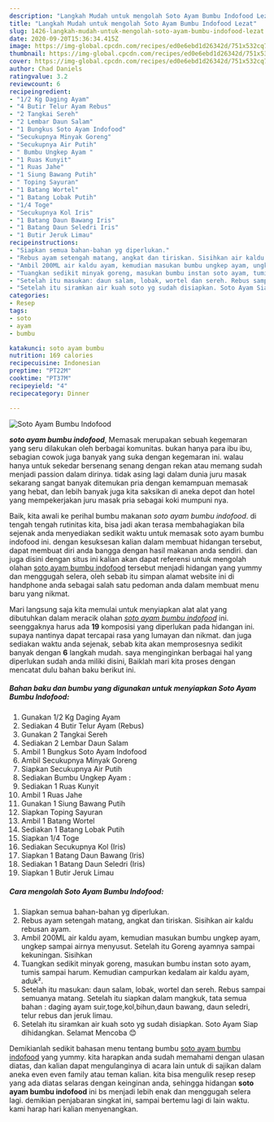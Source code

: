 ```yaml
---
description: "Langkah Mudah untuk mengolah Soto Ayam Bumbu Indofood Lezat"
title: "Langkah Mudah untuk mengolah Soto Ayam Bumbu Indofood Lezat"
slug: 1426-langkah-mudah-untuk-mengolah-soto-ayam-bumbu-indofood-lezat
date: 2020-09-20T15:36:34.415Z
image: https://img-global.cpcdn.com/recipes/ed0e6ebd1d26342d/751x532cq70/soto-ayam-bumbu-indofood-foto-resep-utama.jpg
thumbnail: https://img-global.cpcdn.com/recipes/ed0e6ebd1d26342d/751x532cq70/soto-ayam-bumbu-indofood-foto-resep-utama.jpg
cover: https://img-global.cpcdn.com/recipes/ed0e6ebd1d26342d/751x532cq70/soto-ayam-bumbu-indofood-foto-resep-utama.jpg
author: Chad Daniels
ratingvalue: 3.2
reviewcount: 6
recipeingredient:
- "1/2 Kg Daging Ayam"
- "4 Butir Telur Ayam Rebus"
- "2 Tangkai Sereh"
- "2 Lembar Daun Salam"
- "1 Bungkus Soto Ayam Indofood"
- "Secukupnya Minyak Goreng"
- "Secukupnya Air Putih"
- " Bumbu Ungkep Ayam "
- "1 Ruas Kunyit"
- "1 Ruas Jahe"
- "1 Siung Bawang Putih"
- " Toping Sayuran"
- "1 Batang Wortel"
- "1 Batang Lobak Putih"
- "1/4 Toge"
- "Secukupnya Kol Iris"
- "1 Batang Daun Bawang Iris"
- "1 Batang Daun Seledri Iris"
- "1 Butir Jeruk Limau"
recipeinstructions:
- "Siapkan semua bahan-bahan yg diperlukan."
- "Rebus ayam setengah matang, angkat dan tiriskan. Sisihkan air kaldu rebusan ayam."
- "Ambil 200ML air kaldu ayam, kemudian masukan bumbu ungkep ayam, ungkep sampai airnya menyusut. Setelah itu Goreng ayamnya sampai kekuningan. Sisihkan"
- "Tuangkan sedikit minyak goreng, masukan bumbu instan soto ayam, tumis sampai harum. Kemudian campurkan kedalam air kaldu ayam, aduk²."
- "Setelah itu masukan: daun salam, lobak, wortel dan sereh. Rebus sampai semuanya matang. Setelah itu siapkan dalam mangkuk, tata semua bahan : daging ayam suir,toge,kol,bihun,daun bawang, daun seledri, telur rebus dan jeruk limau."
- "Setelah itu siramkan air kuah soto yg sudah disiapkan. Soto Ayam Siap dihidangkan. Selamat Mencoba 😊"
categories:
- Resep
tags:
- soto
- ayam
- bumbu

katakunci: soto ayam bumbu 
nutrition: 169 calories
recipecuisine: Indonesian
preptime: "PT22M"
cooktime: "PT37M"
recipeyield: "4"
recipecategory: Dinner

---
```



![Soto Ayam Bumbu Indofood](https://img-global.cpcdn.com/recipes/ed0e6ebd1d26342d/751x532cq70/soto-ayam-bumbu-indofood-foto-resep-utama.jpg)

<b><i>soto ayam bumbu indofood</i></b>, Memasak merupakan sebuah kegemaran yang seru dilakukan oleh berbagai komunitas. bukan hanya para ibu ibu, sebagian cowok juga banyak yang suka dengan kegemaran ini. walau hanya untuk sekedar bersenang senang dengan rekan atau memang sudah menjadi passion dalam dirinya. tidak asing lagi dalam dunia juru masak sekarang sangat banyak ditemukan pria dengan kemampuan memasak yang hebat, dan lebih banyak juga kita saksikan di aneka depot dan hotel yang mempekerjakan juru masak pria sebagai koki mumpuni nya.



Baik, kita awali ke perihal bumbu makanan <i>soto ayam bumbu indofood</i>. di tengah tengah rutinitas kita, bisa jadi akan terasa membahagiakan bila sejenak anda menyediakan sedikit waktu untuk memasak soto ayam bumbu indofood ini. dengan kesuksesan kalian dalam membuat hidangan tersebut, dapat membuat diri anda bangga dengan hasil makanan anda sendiri. dan juga disini dengan situs ini kalian akan dapat referensi untuk mengolah olahan <u>soto ayam bumbu indofood</u> tersebut menjadi hidangan yang yummy dan menggugah selera, oleh sebab itu simpan alamat website ini di handphone anda sebagai salah satu pedoman anda dalam membuat menu baru yang nikmat.


Mari langsung saja kita memulai untuk menyiapkan alat alat yang dibutuhkan dalam meracik olahan <u><i>soto ayam bumbu indofood</i></u> ini. seenggaknya harus ada <b>19</b> komposisi yang diperlukan pada hidangan ini. supaya nantinya dapat tercapai rasa yang lumayan dan nikmat. dan juga sediakan waktu anda sejenak, sebab kita akan memprosesnya sedikit banyak dengan <b>6</b> langkah mudah. saya menginginkan berbagai hal yang diperlukan sudah anda miliki disini, Baiklah mari kita proses dengan mencatat dulu bahan baku berikut ini.

<!--inarticleads1-->

##### Bahan baku dan bumbu yang digunakan untuk menyiapkan Soto Ayam Bumbu Indofood:

1. Gunakan 1/2 Kg Daging Ayam
1. Sediakan 4 Butir Telur Ayam (Rebus)
1. Gunakan 2 Tangkai Sereh
1. Sediakan 2 Lembar Daun Salam
1. Ambil 1 Bungkus Soto Ayam Indofood
1. Ambil Secukupnya Minyak Goreng
1. Siapkan Secukupnya Air Putih
1. Sediakan  Bumbu Ungkep Ayam :
1. Sediakan 1 Ruas Kunyit
1. Ambil 1 Ruas Jahe
1. Gunakan 1 Siung Bawang Putih
1. Siapkan  Toping Sayuran
1. Ambil 1 Batang Wortel
1. Sediakan 1 Batang Lobak Putih
1. Siapkan 1/4 Toge
1. Sediakan Secukupnya Kol (Iris)
1. Siapkan 1 Batang Daun Bawang (Iris)
1. Sediakan 1 Batang Daun Seledri (Iris)
1. Siapkan 1 Butir Jeruk Limau




<!--inarticleads2-->

##### Cara mengolah Soto Ayam Bumbu Indofood:

1. Siapkan semua bahan-bahan yg diperlukan.
1. Rebus ayam setengah matang, angkat dan tiriskan. Sisihkan air kaldu rebusan ayam.
1. Ambil 200ML air kaldu ayam, kemudian masukan bumbu ungkep ayam, ungkep sampai airnya menyusut. Setelah itu Goreng ayamnya sampai kekuningan. Sisihkan
1. Tuangkan sedikit minyak goreng, masukan bumbu instan soto ayam, tumis sampai harum. Kemudian campurkan kedalam air kaldu ayam, aduk².
1. Setelah itu masukan: daun salam, lobak, wortel dan sereh. Rebus sampai semuanya matang. Setelah itu siapkan dalam mangkuk, tata semua bahan : daging ayam suir,toge,kol,bihun,daun bawang, daun seledri, telur rebus dan jeruk limau.
1. Setelah itu siramkan air kuah soto yg sudah disiapkan. Soto Ayam Siap dihidangkan. Selamat Mencoba 😊




Demikianlah sedikit bahasan menu tentang bumbu <u>soto ayam bumbu indofood</u> yang yummy. kita harapkan anda sudah memahami dengan ulasan diatas, dan kalian dapat mengulanginya di acara lain untuk di sajikan dalam aneka even even family atau teman kalian. kita bisa mengulik resep resep yang ada diatas selaras dengan keinginan anda, sehingga hidangan <b>soto ayam bumbu indofood</b> ini bs menjadi lebih enak dan menggugah selera lagi. demikian penjabaran singkat ini, sampai bertemu lagi di lain waktu. kami harap hari kalian menyenangkan.
